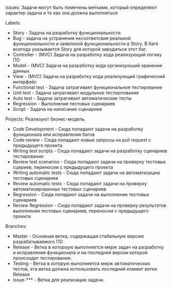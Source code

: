 issues:
Задачи могут быть помечены метками, который определяют характер задачи и то как она должна выполняться

Labels:
- Story - Задача на разработку функциональности
- Bug - задача на устранения несоответсвия реальной функциональности и заявленой функциональности в Story. В баге всегода указывается Story для которой заводиться этот баг.
- Controller - (MVC) Задача на разработку кода реализующий логику ПО
- Model - (MVC) Задача на разработку кода организуюший хранение данных
- View - (MVC) Задача на разработку кода реализующий графический интерфейс
- Functional test - Задача затрагивает функциональное тестирование
- Unit test - Задача затрагивает модульное тестирпование
- Auto test - Задача затрагивает автоматические тесты
- Regression - Выполнение тестовых сценариев
- Script - Задача на написание сценариев

Projects:
Реализуют бизнес-модель.
- Code Development - Сюда попадают задачи на разработку функционала или исправления багов
- Code review - Сюда попадают новые запросы на pull request c предыдущего проекта
- Writing test scripts - Сюда попадают задачи на разработку сценариев тестирования
- Review test scenarios - Сюда попадают задачи на проверку тестовых сцериев, переносом с предыдущего проекта
- Writing automatic tests - Сюда попадают задачи на автоматизацию тестовых сценариев
- Review automatic tests - Сюда попадают задачи на проверку автоматизированных тестовых сценариев
- Regression - Сюда попадают задачи на выполнение тестовых сценариев
- Review Regression - Сюда попадают задачи на проверку результатов выполнения тестовых сценариев, переносом с предыдущего проекта

Branches:
- Master - Основная ветка, содержащая стабильную версию разрабатываемого ПО
- Release - Ветка в котороую выполняется мерж задач на разработку и исправления функционала и на последней версии которой происходит тестирование.
- Testing - Ветка в которую выполняется мерж автоматических тестов, эта ветка должна использовать последний коммит ветки Release
- issue-*** - Ветка для реализации задачи.
